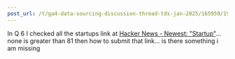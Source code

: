 ```yaml
---
post_url: /t/ga4-data-sourcing-discussion-thread-tds-jan-2025/165959/197
---
```

In Q 6 I checked all the startups link at [Hacker News - Newest: "Startup"](https://hnrss.org/newest?q=Startup)… none is greater than 81 then how to submit that link… is there something i am missing